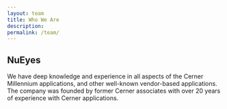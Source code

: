 ```yaml
---
layout: team
title: Who We Are
description: 
permalink: /team/
---
```


## NuEyes 
We have deep knowledge and experience in all aspects of the Cerner Millennium applications, and other well-known vendor-based applications. The company was founded by former Cerner associates with over 20 years of experience with Cerner applications. 


